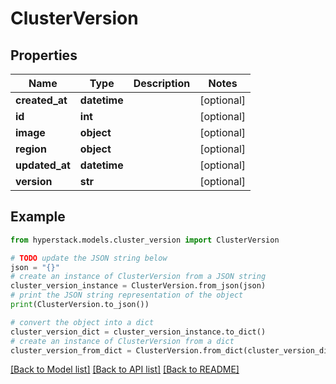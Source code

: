 # ClusterVersion


## Properties

Name | Type | Description | Notes
------------ | ------------- | ------------- | -------------
**created_at** | **datetime** |  | [optional] 
**id** | **int** |  | [optional] 
**image** | **object** |  | [optional] 
**region** | **object** |  | [optional] 
**updated_at** | **datetime** |  | [optional] 
**version** | **str** |  | [optional] 

## Example

```python
from hyperstack.models.cluster_version import ClusterVersion

# TODO update the JSON string below
json = "{}"
# create an instance of ClusterVersion from a JSON string
cluster_version_instance = ClusterVersion.from_json(json)
# print the JSON string representation of the object
print(ClusterVersion.to_json())

# convert the object into a dict
cluster_version_dict = cluster_version_instance.to_dict()
# create an instance of ClusterVersion from a dict
cluster_version_from_dict = ClusterVersion.from_dict(cluster_version_dict)
```
[[Back to Model list]](../README.md#documentation-for-models) [[Back to API list]](../README.md#documentation-for-api-endpoints) [[Back to README]](../README.md)


